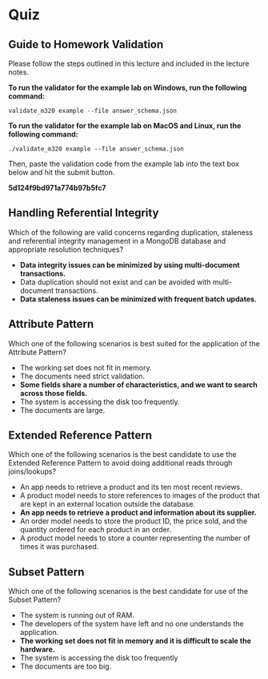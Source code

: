 # Quiz

## Guide to Homework Validation

Please follow the steps outlined in this lecture and included in the lecture notes.

**To run the validator for the example lab on Windows, run the following command:**

```validate_m320 example --file answer_schema.json```

**To run the validator for the example lab on MacOS and Linux, run the following command:**

```./validate_m320 example --file answer_schema.json```

Then, paste the validation code from the example lab into the text box below and hit the submit button.

**5d124f9bd971a774b97b5fc7**

## Handling Referential Integrity

Which of the following are valid concerns regarding duplication, staleness and referential integrity management in a MongoDB database and appropriate resolution techniques?



- **Data integrity issues can be minimized by using multi-document transactions.**
- Data duplication should not exist and can be avoided with multi-document transactions.
- **Data staleness issues can be minimized with frequent batch updates.**

## Attribute Pattern

Which one of the following scenarios is best suited for the application of the Attribute Pattern?



- The working set does not fit in memory.
- The documents need strict validation.
- **Some fields share a number of characteristics, and we want to search across those fields.**
- The system is accessing the disk too frequently.
- The documents are large.

## Extended Reference Pattern

Which one of the following scenarios is the best candidate to use the Extended Reference Pattern to avoid doing additional reads through joins/lookups?



- An app needs to retrieve a product and its ten most recent reviews.
- A product model needs to store references to images of the product that are kept in an external location outside the database.
- **An app needs to retrieve a product and information about its supplier.**
- An order model needs to store the product ID, the price sold, and the quantity ordered for each product in an order.
- A product model needs to store a counter representing the number of times it was purchased.

## Subset Pattern

Which one of the following scenarios is the best candidate for use of the Subset Pattern?



- The system is running out of RAM.
- The developers of the system have left and no one understands the application.
- **The working set does not fit in memory and it is difficult to scale the hardware.**
- The system is accessing the disk too frequently
- The documents are too big.
